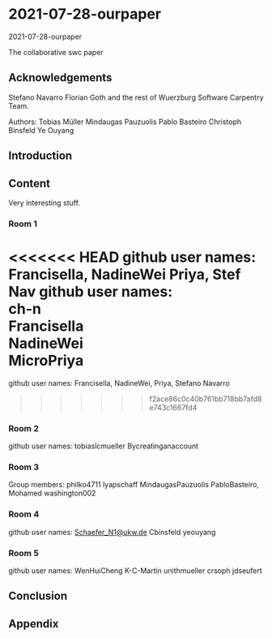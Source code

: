 
# 2021-07-28-ourpaper
 2021-07-28-ourpaper

The collaborative swc paper

## Acknowledgements
Stefano Navarro
Florian Goth and the rest of Wuerzburg Software Carpentry Team.

Authors: 
Tobias Müller Mindaugas Pauzuolis Pablo Basteiro Christoph Binsfeld Ye Ouyang

## Introduction

## Content
Very interesting stuff.

### Room 1
<<<<<<< HEAD
github user names: Francisella, NadineWei Priya, Stef Nav
github user names:<br>
ch-n<br>
Francisella <br>
NadineWei<br>
MicroPriya
=======
github user names: Francisella, NadineWei, Priya, Stefano Navarro
>>>>>>> f2ace86c0c40b761bb718bb7afd8e743c1667fd4

### Room 2
github user names:
tobiaslcmueller
Bycreatinganaccount

### Room 3

Group members: philko4711 lyapschaff MindaugasPauzuolis PabloBasteiro, Mohamed
washington002

### Room 4
github user names:
Schaefer_N1@ukw.de
Cbinsfeld
yeouyang

### Room 5
github user names: WenHuiCheng K-C-Martin unithmueller crsoph jdseufert

## Conclusion

## Appendix
